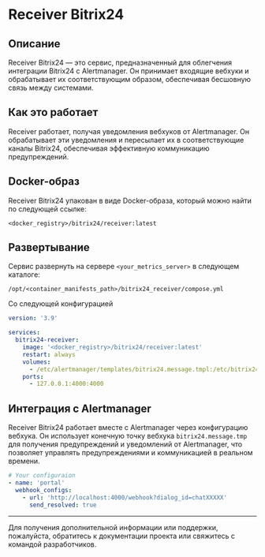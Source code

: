 # Receiver Bitrix24

## Описание
Receiver Bitrix24 — это сервис, предназначенный для облегчения интеграции Bitrix24 с Alertmanager. Он принимает входящие вебхуки и обрабатывает их соответствующим образом, обеспечивая бесшовную связь между системами.

## Как это работает
Receiver работает, получая уведомления вебхуков от Alertmanager. Он обрабатывает эти уведомления и пересылает их в соответствующие каналы Bitrix24, обеспечивая эффективную коммуникацию предупреждений.

## Docker-образ
Receiver Bitrix24 упакован в виде Docker-образа, который можно найти по следующей ссылке:

```
<docker_registry>/bitrix24/receiver:latest
```

## Развертывание
Сервис развернуть на сервере `<your_metrics_server>` в следующем каталоге:

```
/opt/<container_manifests_path>/bitrix24_receiver/compose.yml
```

Со следующей конфигурацией

```yaml
version: '3.9'

services:
  bitrix24-receiver:
    image: '<docker_registry>/bitrix24/receiver:latest'
    restart: always
    volumes:
      - /etc/alertmanager/templates/bitrix24.message.tmpl:/etc/bitrix24.message.tmpl
    ports:
      - 127.0.0.1:4000:4000
```

## Интеграция с Alertmanager
Receiver Bitrix24 работает вместе с Alertmanager через конфигурацию вебхука. Он использует конечную точку вебхука `bitrix24.message.tmp` для получения предупреждений и уведомлений от Alertmanager, что позволяет управлять предупреждениями и коммуникацией в реальном времени.

```yaml
# Your configuraion
- name: 'portal'
  webhook_configs:
    - url: 'http://localhost:4000/webhook?dialog_id=chatXXXXX'
      send_resolved: true
```

---

Для получения дополнительной информации или поддержки, пожалуйста, обратитесь к документации проекта или свяжитесь с командой разработчиков.
